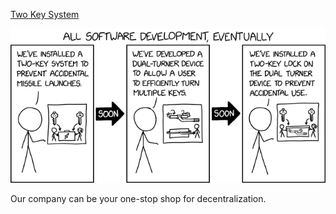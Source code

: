 [Two Key System](https://xkcd.com/2677)

![Two Key System](./random_comic.png)

Our company can be your one-stop shop for decentralization.

